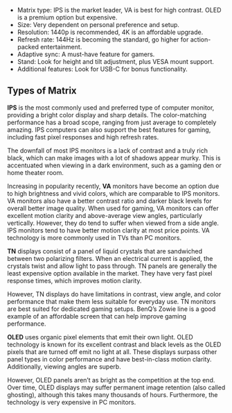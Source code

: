 - Matrix type: IPS is the market leader, VA is best for high contrast. OLED is a premium option but expensive.
- Size: Very dependent on personal preference and setup.
- Resolution: 1440p is recommended, 4K is an affordable upgrade.
- Refresh rate: 144Hz is becoming the standard, go higher for action-packed entertainment.
- Adaptive sync: A must-have feature for gamers.
- Stand: Look for height and tilt adjustment, plus VESA mount support.
- Additional features: Look for USB-C for bonus functionality.

## Types of Matrix
**IPS** is the most commonly used and preferred type of computer monitor, providing a bright color display and sharp details. The color-matching performance has a broad scope, ranging from just average to completely amazing. IPS computers can also support the best features for gaming, including fast pixel responses and high refresh rates.

The downfall of most IPS monitors is a lack of contrast and a truly rich black, which can make images with a lot of shadows appear murky. This is accentuated when viewing in a dark environment, such as a gaming den or home theater room.

Increasing in popularity recently, **VA** monitors have become an option due to high brightness and vivid colors, which are comparable to IPS monitors. VA monitors also have a better contrast ratio and darker black levels for overall better image quality. When used for gaming, VA monitors can offer excellent motion clarity and above-average view angles, particularly vertically. However, they do tend to suffer when viewed from a side angle. IPS monitors tend to have better motion clarity at most price points. VA technology is more commonly used in TVs than PC monitors.

**TN** displays consist of a panel of liquid crystals that are sandwiched between two polarizing filters. When an electrical current is applied, the crystals twist and allow light to pass through. TN panels are generally the least expensive option available in the market. They have very fast pixel response times, which improves motion clarity.

However, TN displays do have limitations in contrast, view angle, and color performance that make them less suitable for everyday use. TN monitors are best suited for dedicated gaming setups. BenQ’s Zowie line is a good example of an affordable screen that can help improve gaming performance.

**OLED** uses organic pixel elements that emit their own light. OLED technology is known for its excellent contrast and black levels as the OLED pixels that are turned off emit no light at all. These displays surpass other panel types in color performance and have best-in-class motion clarity. Additionally, viewing angles are superb.

However, OLED panels aren’t as bright as the competition at the top end. Over time, OLED displays may suffer permanent image retention (also called ghosting), although this takes many thousands of hours. Furthermore, the technology is very expensive in PC monitors.
